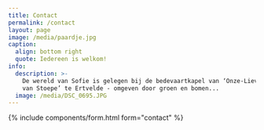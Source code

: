 ```yaml
---
title: Contact
permalink: /contact
layout: page
image: /media/paardje.jpg
caption:
  align: bottom right
  quote: Iedereen is welkom!
info:
  description: >-
    De wereld van Sofie is gelegen bij de bedevaartkapel van ‘Onze-Lieve-Vrouw
    van Stoepe’ te Ertvelde - omgeven door groen en bomen...
  image: /media/DSC_0695.JPG
---
```


{% include components/form.html form="contact" %}
